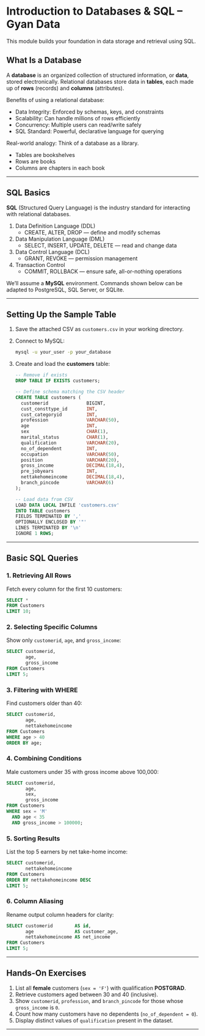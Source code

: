 # Introduction to Databases & SQL – Gyan Data

This module builds your foundation in data storage and retrieval using SQL. 

## What Is a Database

A **database** is an organized collection of structured information, or **data**, stored electronically. Relational databases store data in **tables**, each made up of **rows** (records) and **columns** (attributes).  

Benefits of using a relational database:  
- Data Integrity: Enforced by schemas, keys, and constraints  
- Scalability: Can handle millions of rows efficiently  
- Concurrency: Multiple users can read/write safely  
- SQL Standard: Powerful, declarative language for querying  

Real-world analogy: Think of a database as a library.  
- Tables are bookshelves  
- Rows are books  
- Columns are chapters in each book  

---

## SQL Basics

**SQL** (Structured Query Language) is the industry standard for interacting with relational databases.  

1. Data Definition Language (DDL)  
   - CREATE, ALTER, DROP — define and modify schemas  
2. Data Manipulation Language (DML)  
   - SELECT, INSERT, UPDATE, DELETE — read and change data  
3. Data Control Language (DCL)  
   - GRANT, REVOKE — permission management  
4. Transaction Control  
   - COMMIT, ROLLBACK — ensure safe, all-or-nothing operations  

We’ll assume a **MySQL** environment. Commands shown below can be adapted to PostgreSQL, SQL Server, or SQLite.

---

## Setting Up the Sample Table

1. Save the attached CSV as `customers.csv` in your working directory.  
2. Connect to MySQL:  
   ```bash
   mysql -u your_user -p your_database
   ```  
3. Create and load the **customers** table:

   ```sql
   -- Remove if exists
   DROP TABLE IF EXISTS customers;

   -- Define schema matching the CSV header
   CREATE TABLE customers (
     customerid              BIGINT,
     cust_consttype_id       INT,
     cust_categoryid         INT,
     profession              VARCHAR(50),
     age                     INT,
     sex                     CHAR(1),
     marital_status          CHAR(1),
     qualification           VARCHAR(20),
     no_of_dependent         INT,
     occupation              VARCHAR(50),
     position                VARCHAR(20),
     gross_income            DECIMAL(18,4),
     pre_jobyears            INT,
     nettakehomeincome       DECIMAL(18,4),
     branch_pincode          VARCHAR(6)
   );

   -- Load data from CSV
   LOAD DATA LOCAL INFILE 'customers.csv'
   INTO TABLE customers
   FIELDS TERMINATED BY ','
   OPTIONALLY ENCLOSED BY '"'
   LINES TERMINATED BY '\n'
   IGNORE 1 ROWS;
   ```

---

## Basic SQL Queries

### 1. Retrieving All Rows

Fetch every column for the first 10 customers:

```sql
SELECT *
FROM Customers
LIMIT 10;
```

### 2. Selecting Specific Columns

Show only `customerid`, `age`, and `gross_income`:

```sql
SELECT customerid,
       age,
       gross_income
FROM Customers
LIMIT 5;
```

### 3. Filtering with WHERE

Find customers older than 40:

```sql
SELECT customerid,
       age,
       nettakehomeincome
FROM Customers
WHERE age > 40
ORDER BY age;
```

### 4. Combining Conditions

Male customers under 35 with gross income above 100,000:

```sql
SELECT customerid,
       age,
       sex,
       gross_income
FROM Customers
WHERE sex = 'M'
  AND age < 35
  AND gross_income > 100000;
```

### 5. Sorting Results

List the top 5 earners by net take-home income:

```sql
SELECT customerid,
       nettakehomeincome
FROM Customers
ORDER BY nettakehomeincome DESC
LIMIT 5;
```

### 6. Column Aliasing

Rename output column headers for clarity:

```sql
SELECT customerid        AS id,
       age               AS customer_age,
       nettakehomeincome AS net_income
FROM Customers
LIMIT 5;
```

---

## Hands-On Exercises

1. List all **female** customers (`sex = 'F'`) with qualification **POSTGRAD**.  
2. Retrieve customers aged between 30 and 40 (inclusive).  
3. Show `customerid`, `profession`, and `branch_pincode` for those whose `gross_income` is `0`.  
4. Count how many customers have no dependents (`no_of_dependent = 0`).  
5. Display distinct values of `qualification` present in the dataset.  

---